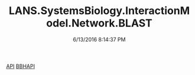 ﻿---
title: LANS.SystemsBiology.InteractionModel.Network.BLAST
date: 6/13/2016 8:14:37 PM
---

[API](T-LANS.SystemsBiology.InteractionModel.Network.BLAST.API.html)
[BBHAPI](T-LANS.SystemsBiology.InteractionModel.Network.BLAST.BBHAPI.html)
